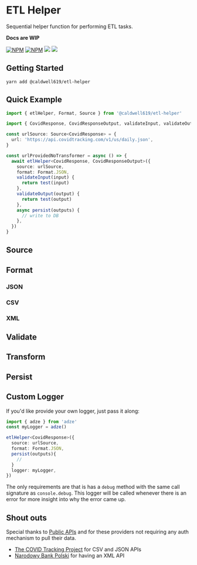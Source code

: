 # ETL Helper

Sequential helper function for performing ETL tasks.

**Docs are WIP**

[![NPM](https://img.shields.io/npm/v/@caldwell619/etl-helper.svg)](https://www.npmjs.com/package/@caldwell619/etl-helper) [![NPM](https://img.shields.io/bundlephobia/min/@caldwell619/etl-helper)](https://www.npmjs.com/package/@caldwell619/etl-helper) [![](https://img.shields.io/github/last-commit/christopher-caldwell/etl-helper)]() [![](https://img.shields.io/npm/types/typescript)]()

## Getting Started

```shell
yarn add @caldwell619/etl-helper
```

## Quick Example

```ts
import { etlHelper, Format, Source } from '@caldwell619/etl-helper'

import { CovidResponse, CovidResponseOutput, validateInput, validateOutput } from './schema'

const urlSource: Source<CovidResponse> = {
  url: 'https://api.covidtracking.com/v1/us/daily.json',
}

const urlProvidedNoTransformer = async () => {
  await etlHelper<CovidResponse, CovidResponseOutput>({
    source: urlSource,
    format: Format.JSON,
    validateInput(input) {
      return test(input)
    },
    validateOutput(output) {
      return test(output)
    },
    async persist(outputs) {
      // write to DB
    },
  })
}
```

## Source

## Format

### JSON

### CSV

### XML

## Validate

## Transform

## Persist

## Custom Logger

If you'd like provide your own logger, just pass it along:

```ts
import { adze } from 'adze'
const myLogger = adze()

etlHelper<CovidResponse>({
  source: urlSource,
  format: Format.JSON,
  persist(outputs){
    //
  }
  logger: myLogger,
})
```

The only requirements are that is has a `debug` method with the same call signature as `console.debug`. This logger will be called whenever there is an error for more insight into why the error came up.

## Shout outs

Special thanks to [Public APIs](https://github.com/public-apis/public-apis#currency-exchange) and for these providers not requiring any auth mechanism to pull their data.

- [The COVID Tracking Project](https://covidtracking.com/data/api) for CSV and JSON APIs
- [Narodowy Bank Polski](http://api.nbp.pl/en.html) for having an XML API
